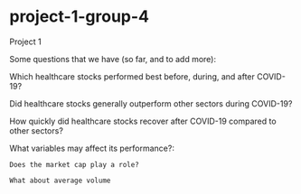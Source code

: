 # project-1-group-4
Project 1


Some questions that we have (so far, and to add more):

Which healthcare stocks performed best before, during, and after COVID-19?

Did healthcare stocks generally outperform other sectors during COVID-19?

How quickly did healthcare stocks recover after COVID-19 compared to other sectors?

What variables may affect its performance?:

    Does the market cap play a role?

    What about average volume
